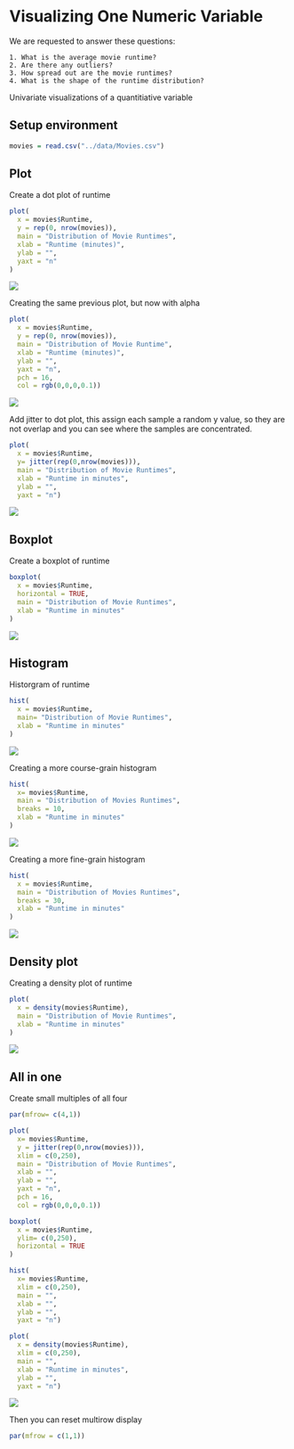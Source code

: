 Visualizing One Numeric Variable
================

We are requested to answer these questions:

    1. What is the average movie runtime?
    2. Are there any outliers?
    3. How spread out are the movie runtimes?
    4. What is the shape of the runtime distribution?

Univariate visualizations of a quantitiative variable

Setup environment
-----------------

``` r
movies = read.csv("../data/Movies.csv")
```

Plot
----

Create a dot plot of runtime

``` r
plot(
  x = movies$Runtime,
  y = rep(0, nrow(movies)),
  main = "Distribution of Movie Runtimes",
  xlab = "Runtime (minutes)",
  ylab = "",
  yaxt = "n"
)
```

![](02-Base_files/figure-markdown_github/unnamed-chunk-2-1.png)

Creating the same previous plot, but now with alpha

``` r
plot(
  x = movies$Runtime,
  y = rep(0, nrow(movies)),
  main = "Distribution of Movie Runtime",
  xlab = "Runtime (minutes)",
  ylab = "",
  yaxt = "n",
  pch = 16,
  col = rgb(0,0,0,0.1))
```

![](02-Base_files/figure-markdown_github/unnamed-chunk-3-1.png)

Add jitter to dot plot, this assign each sample a random y value, so they are not overlap and you can see where the samples are concentrated.

``` r
plot(
  x = movies$Runtime,
  y= jitter(rep(0,nrow(movies))),
  main = "Distribution of Movie Runtimes",
  xlab = "Runtime in minutes",
  ylab = "",
  yaxt = "n")
```

![](02-Base_files/figure-markdown_github/unnamed-chunk-4-1.png)

Boxplot
-------

Create a boxplot of runtime

``` r
boxplot(
  x = movies$Runtime,
  horizontal = TRUE,
  main = "Distribution of Movie Runtimes",
  xlab = "Runtime in minutes"
)
```

![](02-Base_files/figure-markdown_github/unnamed-chunk-5-1.png)

Histogram
---------

Historgram of runtime

``` r
hist(
  x = movies$Runtime,
  main= "Distribution of Movie Runtimes",
  xlab = "Runtime in minutes"
)
```

![](02-Base_files/figure-markdown_github/unnamed-chunk-6-1.png)

Creating a more course-grain histogram

``` r
hist(
  x= movies$Runtime,
  main = "Distribution of Movies Runtimes",
  breaks = 10,
  xlab = "Runtime in minutes"
)
```

![](02-Base_files/figure-markdown_github/unnamed-chunk-7-1.png)

Creating a more fine-grain histogram

``` r
hist(
  x = movies$Runtime,
  main = "Distribution of Movies Runtimes",
  breaks = 30,
  xlab = "Runtime in minutes"
)
```

![](02-Base_files/figure-markdown_github/unnamed-chunk-8-1.png)

Density plot
------------

Creating a density plot of runtime

``` r
plot(
  x = density(movies$Runtime),
  main = "Distribution of Movie Runtimes",
  xlab = "Runtime in minutes"
)
```

![](02-Base_files/figure-markdown_github/unnamed-chunk-9-1.png)

All in one
----------

Create small multiples of all four

``` r
par(mfrow= c(4,1))

plot(
  x= movies$Runtime,
  y = jitter(rep(0,nrow(movies))),
  xlim = c(0,250),
  main = "Distribution of Movie Runtimes",
  xlab = "",
  ylab = "",
  yaxt = "n",
  pch = 16,
  col = rgb(0,0,0,0.1))

boxplot(
  x = movies$Runtime,
  ylim= c(0,250),
  horizontal = TRUE
)

hist(
  x= movies$Runtime,
  xlim = c(0,250),
  main = "",
  xlab = "",
  ylab = "",
  yaxt = "n")

plot(
  x = density(movies$Runtime),
  xlim = c(0,250),
  main = "",
  xlab = "Runtime in minutes",
  ylab = "",
  yaxt = "n")
```

![](02-Base_files/figure-markdown_github/unnamed-chunk-10-1.png)

Then you can reset multirow display

``` r
par(mfrow = c(1,1))
```
